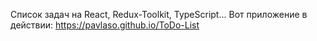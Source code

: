 Список задач на React, Redux-Toolkit, TypeScript...
Вот приложение в действии: https://pavlaso.github.io/ToDo-List
